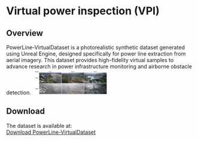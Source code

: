# Virtual power inspection (VPI)

## Overview
PowerLine-VirtualDataset is a photorealistic synthetic dataset generated using Unreal Engine, designed specifically for power line extraction from aerial imagery. This dataset provides high-fidelity virtual samples to advance research in power infrastructure monitoring and airborne obstacle detection.
<img src="sample.pdf" alt="熊猫" width="200" title="悬停文字">
## Download
The dataset is available at:  
[Download PowerLine-VirtualDataset](Your_Download_Link_Here)  
